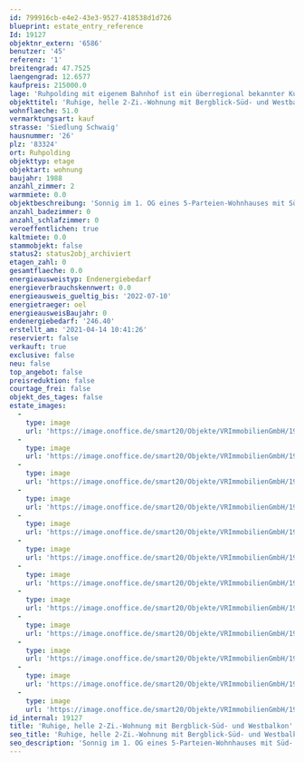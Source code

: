 ```yaml
---
id: 799916cb-e4e2-43e3-9527-418538d1d726
blueprint: estate_entry_reference
Id: 19127
objektnr_extern: '6586'
benutzer: '45'
referenz: '1'
breitengrad: 47.7525
laengengrad: 12.6577
kaufpreis: 215000.0
lage: 'Ruhpolding mit eigenem Bahnhof ist ein überregional bekannter Kur- und Fremdenverkehrsort und Austragungsort der Biathlon-Weltmeisterschaften. In der Gegend gibt es zahlreiche Sport- und Freizeitangebote, wie z.B. Seilbahnen auf den Rausch- und Unternberg, ca. 250 km Wanderwege, Loipen, Skigebiete, Sport- u. Eishalle, Wellenbad mit Freibad, Therme und Saunalandschaft, Freizeitpark, Tennisplätze uvm. *** In ca. 15 Autominuten ist man z.B. in Siegsdorf, sowie auf der A8 und schon fast in Traunstein *** Südlich vom Ortskern in einer ruhigen Wohnsiedlung an der Weißen Traun mit schönen Spazierwegen *** Zwei Supermärkte und eine Bushaltestelle sind u.a. gut zu Fuß erreichbar. Nah liegt auch der Golfplatz *** Neue Anliegerstraße vor ein paar Jahren'
objekttitel: 'Ruhige, helle 2-Zi.-Wohnung mit Bergblick-Süd- und Westbalkon'
wohnflaeche: 51.0
vermarktungsart: kauf
strasse: 'Siedlung Schwaig'
hausnummer: '26'
plz: '83324'
ort: Ruhpolding
objekttyp: etage
objektart: wohnung
baujahr: 1988
anzahl_zimmer: 2
warmmiete: 0.0
objektbeschreibung: 'Sonnig im 1. OG eines 5-Parteien-Wohnhauses mit Süd- und Westbalkon je mit herrlichem Bergblick *** Der ursprüngliche untere Teil des Hauses stammt lt. Energieausweis von 1960. 1988 wurde aufgestockt dabei u.a. das Dach, die Fenster und die Haustechnik erneuert. Aus der Zeit stammt die Wohnung *** Der nordöstliche Bungalow-Anbau ist eigenständig *** Die helle Wohnung hat ein Tageslichtbad mit Dusche und eine Küche mit Essplatz. Die Einbauküche ist inklusive *** Wohn- und Schlafraum je mit Balkonzugang *** Sonnenmarkisen und überall Außenrollos *** Kellerabteil *** Kfz-Stellplatz *** Fremdenverkehrssatzung: Die Nutzung muss mehr als die Hälfte eines Jahres sein *** Eine ca. 70 m² große 3-Zi.-ETW im EG mit Garten und Hütte, je 2 Terrassen und Stellplätzen steht für 320.000,- € ebenfalls zum Verkauf'
anzahl_badezimmer: 0
anzahl_schlafzimmer: 0
veroeffentlichen: true
kaltmiete: 0.0
stammobjekt: false
status2: status2obj_archiviert
etagen_zahl: 0
gesamtflaeche: 0.0
energieausweistyp: Endenergiebedarf
energieverbrauchskennwert: 0.0
energieausweis_gueltig_bis: '2022-07-10'
energietraeger: oel
energieausweisBaujahr: 0
endenergiebedarf: '246.40'
erstellt_am: '2021-04-14 10:41:26'
reserviert: false
verkauft: true
exclusive: false
neu: false
top_angebot: false
preisreduktion: false
courtage_frei: false
objekt_des_tages: false
estate_images:
  -
    type: image
    url: 'https://image.onoffice.de/smart20/Objekte/VRImmobilienGmbH/19127/af8bcf13-aa8a-4af1-bcb9-1a3158cad2da.jpg'
  -
    type: image
    url: 'https://image.onoffice.de/smart20/Objekte/VRImmobilienGmbH/19127/c40b4de5-602a-43b9-b912-a6b96dcc70b2.jpg'
  -
    type: image
    url: 'https://image.onoffice.de/smart20/Objekte/VRImmobilienGmbH/19127/2616fdda-0a51-4649-b7bc-348ff215d520.jpg'
  -
    type: image
    url: 'https://image.onoffice.de/smart20/Objekte/VRImmobilienGmbH/19127/1c27d9b3-8f52-426e-8904-2971b219cea1.jpg'
  -
    type: image
    url: 'https://image.onoffice.de/smart20/Objekte/VRImmobilienGmbH/19127/60f6ce5e-0e8c-4fdc-a46d-751745fae50e.jpg'
  -
    type: image
    url: 'https://image.onoffice.de/smart20/Objekte/VRImmobilienGmbH/19127/a913e0cb-3583-40fb-9d6e-075afb30428f.jpg'
  -
    type: image
    url: 'https://image.onoffice.de/smart20/Objekte/VRImmobilienGmbH/19127/07cb5eef-e226-49ce-9598-129ebcc5eaa1.jpg'
  -
    type: image
    url: 'https://image.onoffice.de/smart20/Objekte/VRImmobilienGmbH/19127/e345ab95-df91-4db3-8464-34578f4220fd.jpg'
  -
    type: image
    url: 'https://image.onoffice.de/smart20/Objekte/VRImmobilienGmbH/19127/fd1896e1-92ed-4368-bd94-9900ae63f652.jpg'
  -
    type: image
    url: 'https://image.onoffice.de/smart20/Objekte/VRImmobilienGmbH/19127/78be55d1-3f8b-471d-ac0c-5dcd942e852a.jpg'
  -
    type: image
    url: 'https://image.onoffice.de/smart20/Objekte/VRImmobilienGmbH/19127/be071fb3-e09a-4288-9da0-81e23ca9155c.jpg'
  -
    type: image
    url: 'https://image.onoffice.de/smart20/Objekte/VRImmobilienGmbH/19127/31423801-2462-4116-a8b2-7abb65241cf2.jpg'
id_internal: 19127
title: 'Ruhige, helle 2-Zi.-Wohnung mit Bergblick-Süd- und Westbalkon'
seo_title: 'Ruhige, helle 2-Zi.-Wohnung mit Bergblick-Süd- und Westbalkon'
seo_description: 'Sonnig im 1. OG eines 5-Parteien-Wohnhauses mit Süd- und Westbalkon je mit herrlichem Bergblick *** Der ursprüngliche untere Teil des Hauses stammt lt. Energi'
---
```


